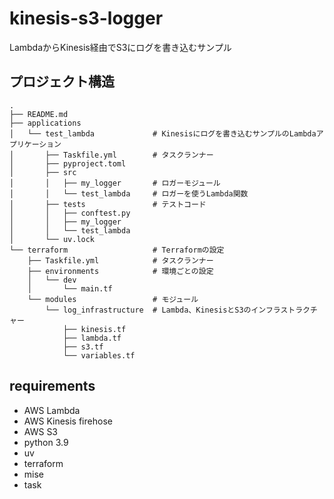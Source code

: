 # kinesis-s3-logger

LambdaからKinesis経由でS3にログを書き込むサンプル

## プロジェクト構造

```
.
├── README.md
├── applications
│   └── test_lambda             # Kinesisにログを書き込むサンプルのLambdaアプリケーション
│       ├── Taskfile.yml        # タスクランナー
│       ├── pyproject.toml
│       ├── src
│       │   ├── my_logger       # ロガーモジュール
│       │   └── test_lambda     # ロガーを使うLambda関数
│       ├── tests               # テストコード
│       │   ├── conftest.py
│       │   ├── my_logger
│       │   └── test_lambda
│       └── uv.lock
└── terraform                   # Terraformの設定
    ├── Taskfile.yml            # タスクランナー
    ├── environments            # 環境ごとの設定
    │   └── dev
    │       └── main.tf
    └── modules                 # モジュール
        └── log_infrastructure  # Lambda、KinesisとS3のインフラストラクチャー
            ├── kinesis.tf
            ├── lambda.tf
            ├── s3.tf
            └── variables.tf
```

## requirements
- AWS Lambda
- AWS Kinesis firehose
- AWS S3
- python 3.9
- uv
- terraform
- mise
- task



